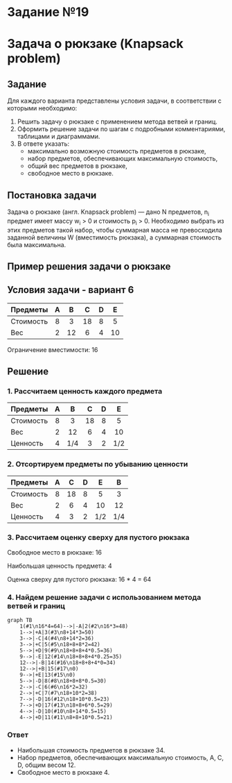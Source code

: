 # Задание №19
# Задача о рюкзаке (Knapsack problem)

## Задание
Для каждого варианта представлены условия задачи, в соответствии с которыми необходимо: 
1. Решить задачу о рюкзаке с применением метода ветвей и границ.
2. Оформить решение задачи по шагам с подробными комментариями, таблицами и диаграммами.
3. В ответе указать:
   - максимально возможную стоимость предметов в рюкзаке,
   - набор предметов, обеспечивающих максимальную стоимость,
   - общий вес предметов в рюкзаке,
   - свободное место в рюкзаке.

## Постановка задачи
Задача о рюкзаке (англ. Knapsack problem) — дано N предметов, n<sub>i</sub> предмет имеет массу w<sub>i</sub> > 0 и стоимость p<sub>i</sub> > 0. Необходимо выбрать из этих предметов такой набор, чтобы суммарная масса не превосходила заданной величины W (вместимость рюкзака), а суммарная стоимость была максимальна. 

## Пример решения задачи о рюкзаке
## Условия задачи - вариант 6
| Предметы  | A | B  | C  | D | E  |
|:----------|:-:|:--:|:--:|:-:|:--:|
| Стоимость | 8 | 3  | 18 | 8 | 5  |
| Вес       | 2 | 12 | 6  | 4 | 10 |

Ограничение вместимости: 16

## Решение
### 1. Рассчитаем ценность каждого предмета
| Предметы  | A |  B  | C  | D |  E  |
|:----------|:-:|:---:|:--:|:-:|:---:|
| Стоимость | 8 |  3  | 18 | 8 |  5  |
| Вес       | 2 | 12  | 6  | 4 | 10  |
| Ценность  | 4 | 1/4 | 3  | 2 | 1/2 |

### 2. Отсортируем предметы по убыванию ценности
| Предметы  | A | C  | D |  E  |  B  |
|:----------|:-:|:--:|:-:|:---:|:---:|
| Стоимость | 8 | 18 | 8 |  5  |  3  |
| Вес       | 2 | 6  | 4 | 10  | 12  |
| Ценность  | 4 | 3  | 2 | 1/2 | 1/4 |


### 3. Рассчитаем оценку сверху для пустого рюкзака

Свободное место в рюкзаке: 16

Наибольшая ценность предмета: 4

Оценка сверху для пустого рюкзака: 16 * 4 = 64


### 4. Найдем решение задачи с использованием метода ветвей и границ

```mermaid
graph TB
    1(#1\n16*4=64)-->|-A|2(#2\n16*3=48)
    1-->|+A|3(#3\n8+14*3=50)
    3-->|-C|4(#4\n8+14*2=36)
    3-->|+C|5(#5\n18+8+8*2=42)
    5-->|+D|9(#9\n18+8+8+4*0.5=36)
    9-->|-E|12(#14\n18+8+8+4*0.25=35)
    12-->|-B|14(#16\n18+8+8+4*0=34)
    12-->|+B|15(#17\n0)
    9-->|+E|13(#15\n0)
    5-->|-D|8(#8\n18+8+8*0.5=30)
    2-->|-C|6(#6\n16*2=32)
    2-->|+C|7(#7\n18+10*2=38)
    7-->|-D|16(#12\n18+10*0.5=23)
    7-->|+D|17(#13\n18+8+6*0.5=29)
    4-->|-D|10(#10\n8+14*0.5=15)
    4-->|+D|11(#11\n8+8+10*0.5=21)

```

### Ответ
- Наибольшая стоимость предметов в рюкзаке 34.
- Набор предметов, обеспечивающих максимальную стоимость, A, C, D, общим весом 12.
- Свободное место в рюкзаке 4.


